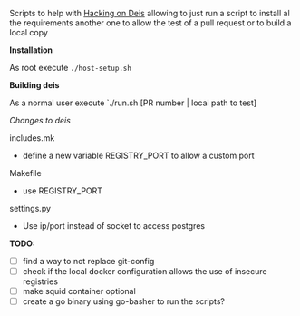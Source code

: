 Scripts to help with [Hacking on Deis](http://docs.deis.io/en/latest/contributing/hacking/) allowing to just run a script to install al the requirements another one to allow the test of a pull request or to build a local copy

**Installation**

As root execute `./host-setup.sh`

**Building deis**

As a normal user execute `./run.sh [PR number | local path to test]



*Changes to deis*

includes.mk
- define a new variable REGISTRY_PORT to allow a custom port

Makefile
- use REGISTRY_PORT

settings.py
- Use ip/port instead of socket to access postgres



**TODO:**

- [ ] find a way to not replace git-config
- [ ] check if the local docker configuration allows the use of insecure registries
- [ ] make squid container optional
- [ ] create a go binary using go-basher to run the scripts?